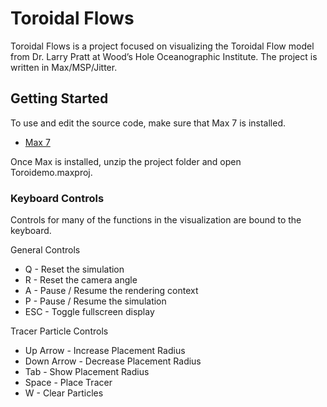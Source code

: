 # Toroidal Flows

Toroidal Flows is a project focused on visualizing the Toroidal Flow model from Dr. Larry Pratt at Wood’s Hole Oceanographic Institute. The project is written in Max/MSP/Jitter.

## Getting Started

To use and edit the source code, make sure that Max 7 is installed.

* [Max 7](https://cycling74.com/)

Once Max is installed, unzip the project folder and open Toroidemo.maxproj.

### Keyboard Controls

Controls for many of the functions in the visualization are bound to the keyboard.

General Controls
 - Q   - Reset the simulation
 - R   - Reset the camera angle
 - A   - Pause / Resume the rendering context
 - P   - Pause / Resume the simulation
 - ESC - Toggle fullscreen display

Tracer Particle Controls
 - Up Arrow   - Increase Placement Radius
 - Down Arrow - Decrease Placement Radius
 - Tab        - Show Placement Radius 
 - Space      - Place Tracer
 - W          - Clear Particles